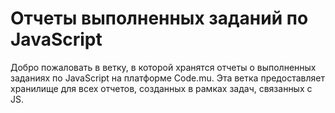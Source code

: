 # Отчеты выполненных заданий по JavaScript

Добро пожаловать в ветку, в которой хранятся отчеты о выполненных заданиях по JavaScript на платформе Code.mu. Эта ветка предоставляет хранилище для всех отчетов, созданных в рамках задач, связанных с JS.
